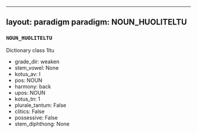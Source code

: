 
---
layout: paradigm
paradigm: NOUN_HUOLITELTU
---
### ` NOUN_HUOLITELTU `

Dictionary class 1ltu
* grade_dir: weaken
* stem_vowel: None
* kotus_av: I
* pos: NOUN
* harmony: back
* upos: NOUN
* kotus_tn: 1
* plurale_tantum: False
* clitics: False
* possessive: False
* stem_diphthong: None
